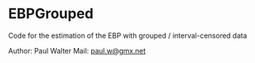 # EBPGrouped
Code for the estimation of the EBP with grouped / interval-censored data

Author: Paul Walter
Mail: paul.w@gmx.net

